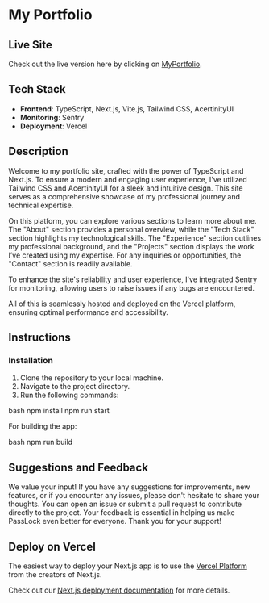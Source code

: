 # **My Portfolio**

## **Live Site**
Check out the live version here by clicking on [MyPortfolio](https://portfolio-sid9511s-projects.vercel.app/).

## **Tech Stack**
- **Frontend**: TypeScript, Next.js, Vite.js, Tailwind CSS, AcertinityUI
- **Monitoring**: Sentry
- **Deployment**: Vercel

## **Description**
Welcome to my portfolio site, crafted with the power of TypeScript and Next.js. To ensure a modern and engaging user experience, I've utilized Tailwind CSS and AcertinityUI for a sleek and intuitive design. This site serves as a comprehensive showcase of my professional journey and technical expertise.

On this platform, you can explore various sections to learn more about me. The "About" section provides a personal overview, while the "Tech Stack" section highlights my technological skills. The "Experience" section outlines my professional background, and the "Projects" section displays the work I’ve created using my expertise. For any inquiries or opportunities, the "Contact" section is readily available.

To enhance the site's reliability and user experience, I've integrated Sentry for monitoring, allowing users to raise issues if any bugs are encountered. 

All of this is seamlessly hosted and deployed on the Vercel platform, ensuring optimal performance and accessibility.

## **Instructions**

### **Installation**
1. Clone the repository to your local machine.
2. Navigate to the project directory.
3. Run the following commands:

   
bash
   npm install
   npm run start


For building the app:

   
bash
   npm run build


## **Suggestions and Feedback**

We value your input! If you have any suggestions for improvements, new features, or if you encounter any issues, please don't hesitate to share your thoughts. You can open an issue or submit a pull request to contribute directly to the project. Your feedback is essential in helping us make PassLock even better for everyone. Thank you for your support!


## Deploy on Vercel

The easiest way to deploy your Next.js app is to use the [Vercel Platform](https://vercel.com/new?utm_medium=default-template&filter=next.js&utm_source=create-next-app&utm_campaign=create-next-app-readme) from the creators of Next.js.

Check out our [Next.js deployment documentation](https://nextjs.org/docs/deployment) for more details.
